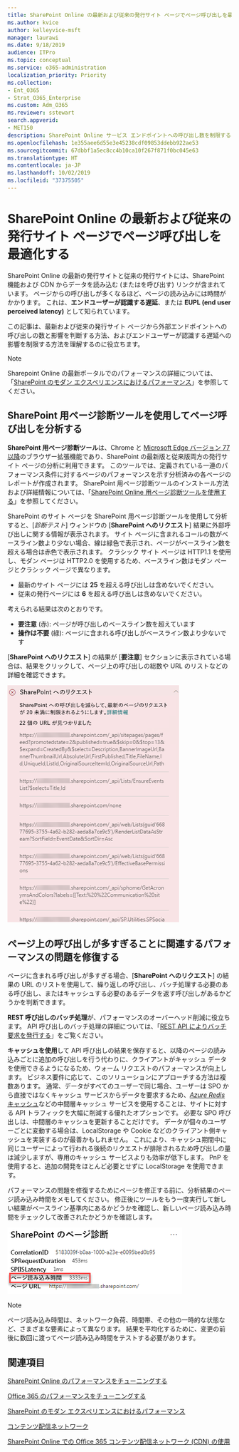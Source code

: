 ```yaml
---
title: SharePoint Online の最新および従来の発行サイト ページでページ呼び出しを最適化する
ms.author: kvice
author: kelleyvice-msft
manager: laurawi
ms.date: 9/18/2019
audience: ITPro
ms.topic: conceptual
ms.service: o365-administration
localization_priority: Priority
ms.collection:
- Ent_O365
- Strat_O365_Enterprise
ms.custom: Adm_O365
ms.reviewer: sstewart
search.appverid:
- MET150
description: SharePoint Online サービス エンドポイントへの呼び出し数を制限することにより、SharePoint Onlineで最新および従来の発行サイト ページを最適化する方法を学びます。
ms.openlocfilehash: 1e355aee6d55e3e45238cdf09853ddebb922ae53
ms.sourcegitcommit: 67dbbf1a5ec8cc4b10ca10f267f871f0bc045e63
ms.translationtype: HT
ms.contentlocale: ja-JP
ms.lasthandoff: 10/02/2019
ms.locfileid: "37375505"
---
```

# <a name="optimize-page-calls-in-sharepoint-online-modern-and-classic-publishing-site-pages"></a>SharePoint Online の最新および従来の発行サイト ページでページ呼び出しを最適化する

SharePoint Online の最新の発行サイトと従来の発行サイトには、SharePoint 機能および CDN からデータを読み込む (またはを呼び出す) リンクが含まれています。 ページからの呼び出しが多くなるほど、ページの読み込みには時間がかかります。 これは、**エンドユーザーが認識する遅延**、または **EUPL (end user perceived latency)** として知られています。

この記事は、最新および従来の発行サイト ページから外部エンドポイントへの呼び出しの数と影響を判断する方法、およびエンドユーザーが認識する遅延への影響を制限する方法を理解するのに役立ちます。

>[!NOTE]
>Sharepoint Online の最新ポータルでのパフォーマンスの詳細については、「[SharePoint のモダン エクスペリエンスにおけるパフォーマンス](https://docs.microsoft.com/ja-JP/sharepoint/modern-experience-performance)」を参照してください。

## <a name="use-the-page-diagnostics-for-sharepoint-tool-to-analyze-page-calls"></a>SharePoint 用ページ診断ツールを使用してページ呼び出しを分析する

**SharePoint 用ページ診断ツール**は、Chrome と [Microsoft Edge バージョン 77 以降](https://www.microsoftedgeinsider.com/en-us/download?form=MI13E8&OCID=MI13E8)のブラウザー拡張機能であり、SharePoint の最新版と従来版両方の発行サイト ページの分析に利用できます。 このツールでは、定義されている一連のパフォーマンス条件に対するページのパフォーマンスを示す分析済みの各ページのレポートが作成されます。 SharePoint 用ページ診断ツールのインストール方法および詳細情報については、「[SharePoint Online 用ページ診断ツールを使用する](page-diagnostics-for-spo.md)」を参照してください。

SharePoint のサイト ページを SharePoint 用ページ診断ツールを使用して分析すると、[_診断テスト_] ウィンドウの [**SharePoint へのリクエスト**] 結果に外部呼び出しに関する情報が表示されます。 サイト ページに含まれるコールの数がベースライン数より少ない場合、線は緑色で表示され、ページがベースライン数を超える場合は赤色で表示されます。 クラシック サイト ページは HTTP1.1 を使用し、モダン ページは HTTP2.0 を使用するため、ベースライン数はモダン ページとクラシック ページで異なります。

- 最新のサイト ページには **25** を超える呼び出しは含めないでください。
- 従来の発行ページには **6** を超える呼び出しは含めないでください。

考えられる結果は次のとおりです。

- **要注意** (赤): ページが呼び出しのベースライン数を超えています
- **操作は不要** (緑): ページに含まれる呼び出しがベースライン数より少ないです

[**SharePoint へのリクエスト**] の結果が [**要注意**] セクションに表示されている場合は、結果をクリックして、ページ上の呼び出しの総数や URL のリストなどの詳細を確認できます。

![SharePoint 結果への要求](media/modern-portal-optimization/pagediag-requests.png)

## <a name="remediate-performance-issues-related-to-too-many-calls-on-a-page"></a>ページ上の呼び出しが多すぎることに関連するパフォーマンスの問題を修復する

ページに含まれる呼び出しが多すぎる場合、[**SharePoint へのリクエスト**] の結果の URL のリストを使用して、繰り返しの呼び出し、バッチ処理する必要のある呼び出し、またはキャッシュする必要のあるデータを返す呼び出しがあるかどうかを判断できます。

**REST 呼び出しのバッチ処理**が、パフォーマンスのオーバーヘッド削減に役立ちます。 API 呼び出しのバッチ処理の詳細については、「[REST API によりバッチ要求を発行する](https://docs.microsoft.com/ja-JP/sharepoint/dev/sp-add-ins/make-batch-requests-with-the-rest-apis)」をご覧ください。

**キャッシュを使用**して API 呼び出しの結果を保存すると、以降のページの読み込みごとに追加の呼び出しを行う代わりに、クライアントがキャッシュ データを使用できるようになるため、ウォーム リクエストのパフォーマンスが向上します。 ビジネス要件に応じて、このソリューションにアプローチする方法は複数あります。 通常、データがすべてのユーザーで同じ場合、ユーザーは SPO から直接ではなくキャッシュ サービスからデータを要求するため、[_Azure Redis_ キャッシュ](https://azure.microsoft.com/ja-JP/services/cache/)などの中間層キャッシュ サービスを使用することは、サイトに対する API トラフィックを大幅に削減する優れたオプションです。 必要な SPO 呼び出しは、中間層のキャッシュを更新することだけです。 データが個々のユーザーごとに変動する場合は、LocalStorage や Cookie などのクライアント側キャッシュを実装するのが最善かもしれません。 これにより、キャッシュ期間中に同じユーザーによって行われる後続のリクエストが排除されるため呼び出しの量は減少しますが、専用のキャッシュ サービスよりも効率が低下します。 PnP を使用すると、追加の開発をほとんど必要とせずに LocalStorage を使用できます。

パフォーマンスの問題を修復するためにページを修正する前に、分析結果のページ読み込み時間をメモしてください。 修正後にツールをもう一度実行して新しい結果がベースライン基準内にあるかどうかを確認し、新しいページ読み込み時間をチェックして改善されたかどうかを確認します。

![ページ読み込み時間の結果](media/modern-portal-optimization/pagediag-page-load-time.png)

>[!NOTE]
>ページ読み込み時間は、ネットワーク負荷、時間帯、その他の一時的な状態など、さまざまな要素によって異なります。 結果を平均化するために、変更の前後に数回に渡ってページ読み込み時間をテストする必要があります。

## <a name="related-topics"></a>関連項目

[SharePoint Online のパフォーマンスをチューニングする](tune-sharepoint-online-performance.md)

[Office 365 のパフォーマンスをチューニングする](tune-office-365-performance.md)

[SharePoint のモダン エクスペリエンスにおけるパフォーマンス](https://docs.microsoft.com/sharepoint/modern-experience-performance)

[コンテンツ配信ネットワーク](content-delivery-networks.md)

[SharePoint Online での Office 365 コンテンツ配信ネットワーク (CDN) の使用](use-office-365-cdn-with-spo.md)
